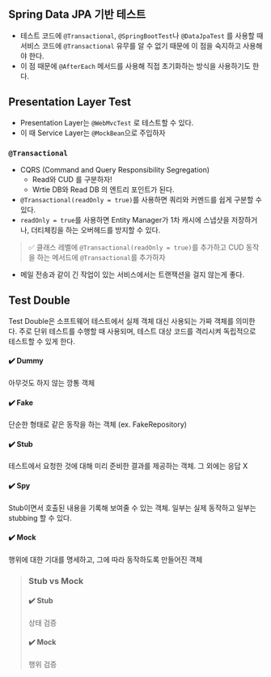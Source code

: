## Spring Data JPA 기반 테스트
- 테스트 코드에 `@Transactional`, `@SpringBootTest`나 `@DataJpaTest` 를 사용할 때 서비스 코드에 `@Transactional` 유무를 알 수 없기 때문에 이 점을 숙지하고 사용해야 한다.
- 이 점 때문에 `@AfterEach` 메서드를 사용해 직접 초기화하는 방식을 사용하기도 한다.

## Presentation Layer Test
- Presentation Layer는 `@WebMvcTest` 로 테스트할 수 있다.
- 이 때 Service Layer는 `@MockBean`으로 주입하자

### `@Transactional`
- CQRS (Command and Query Responsibility Segregation)
	- Read와 CUD 를 구분하자!
	- Wrtie DB와 Read DB 의 엔트리 포인트가 된다.
- `@Transactional(readOnly = true)`를 사용하면 쿼리와 커멘드를 쉽게 구분할 수 있다.
- `readOnly = true`를 사용하면 Entity Manager가 1차 캐시에 스냅샷을 저장하거나, 더티체킹을 하는 오버헤드를 방지할 수 있다.
> ✅ 클래스 레벨에 `@Transactional(readOnly = true)`를 추가하고 CUD 동작을 하는 메서드에 `@Transactional`를 추가하자
- 메일 전송과 같이 긴 작업이 있는 서비스에서는 트랜잭션을 걸지 않는게 좋다.


## Test Double
Test Double은 소프트웨어 테스트에서 실제 객체 대신 사용되는 가짜 객체를 의미한다.
주로 단위 테스트를 수행할 때 사용되며, 테스트 대상 코드를 격리시켜 독립적으로 테스트할 수 있게 한다.

#### **✔️ Dummy**
  아무것도 하지 않는 깡통 객체  
#### **✔️ Fake**
  단순한 형태로 같은 동작을 하는 객체 (ex. FakeRepository)
#### **✔️ Stub**
  테스트에서 요청한 것에 대해 미리 준비한 결과를 제공하는 객체. 그 외에는 응답 X
#### **✔️ Spy**
  Stub이면서 호출된 내용을 기록해 보여줄 수 있는 객체. 일부는 실제 동작하고 일부는 stubbing 할 수 있다.
#### **✔️ Mock**
  행위에 대한 기대를 명세하고, 그에 따라 동작하도록 만들어진 객체  
  

> ### Stub vs Mock
> #### ✔️ Stub
> 상태 검증
> 
> #### ✔️ Mock
> 행위 검증

  